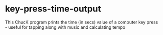 # key-press-time-output
This ChucK program prints the time (in secs) value of a computer key press - useful for tapping along with music and calculating tempo
